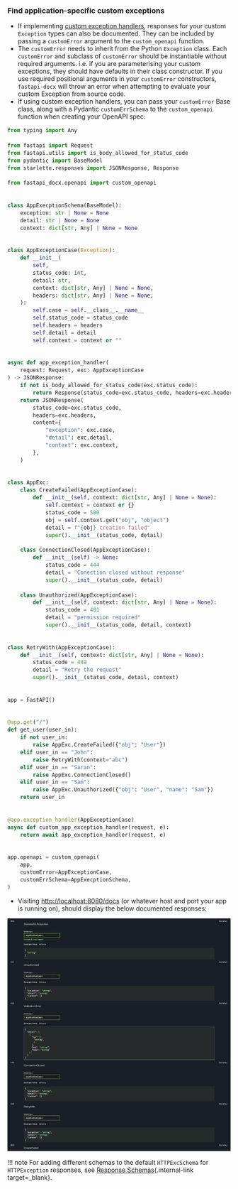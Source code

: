 ### Find application-specific custom exceptions
- If implementing [custom exception handlers](https://fastapi.tiangolo.com/tutorial/handling-errors/?h=custom+exceptio#install-custom-exception-handlers), responses for your custom `Exception` types can also be documented. They can be included by passing a `customError` argument to the `custom_openapi` function.
- The `customError` needs to inherit from the Python `Exception` class. Each `customError` and subclass of `customError` should be instantiable without required arguments. i.e. if you are parameterising your custom exceptions, they should have defaults in their class constructor. If you use required positional arguments in your `customError` constructors, `fastapi-docx` will throw an error when attempting to evaluate your custom Exception from source code.
- If using custom exception handlers, you can pass your `customError` Base class, along with a Pydantic `customErrSchema` to the `custom_openapi` function when creating your OpenAPI spec:

```Python
from typing import Any

from fastapi import Request
from fastapi.utils import is_body_allowed_for_status_code
from pydantic import BaseModel
from starlette.responses import JSONResponse, Response

from fastapi_docx.openapi import custom_openapi


class AppExecptionSchema(BaseModel):
    exception: str | None = None
    detail: str | None = None
    context: dict[str, Any] | None = None


class AppExceptionCase(Exception):
    def __init__(
        self,
        status_code: int,
        detail: str,
        context: dict[str, Any] | None = None,
        headers: dict[str, Any] | None = None,
    ):
        self.case = self.__class__.__name__
        self.status_code = status_code
        self.headers = headers
        self.detail = detail
        self.context = context or ""


async def app_exception_handler(
    request: Request, exc: AppExceptionCase
) -> JSONResponse:
    if not is_body_allowed_for_status_code(exc.status_code):
        return Response(status_code=exc.status_code, headers=exc.headers)
    return JSONResponse(
        status_code=exc.status_code,
        headers=exc.headers,
        content={
            "exception": exc.case,
            "detail": exc.detail,
            "context": exc.context,
        },
    )


class AppExc:
    class CreateFailed(AppExceptionCase):
        def __init__(self, context: dict[str, Any] | None = None):
            self.context = context or {}
            status_code = 500
            obj = self.context.get("obj", "object")
            detail = f"{obj} creation failed"
            super().__init__(status_code, detail)

    class ConnectionClosed(AppExceptionCase):
        def __init__(self) -> None:
            status_code = 444
            detail = "Conection closed without response"
            super().__init__(status_code, detail)

    class Unauthorized(AppExceptionCase):
        def __init__(self, context: dict[str, Any] | None = None):
            status_code = 401
            detail = "permission required"
            super().__init__(status_code, detail, context)


class RetryWith(AppExceptionCase):
    def __init__(self, context: dict[str, Any] | None = None):
        status_code = 449
        detail = "Retry the request"
        super().__init__(status_code, detail, context)


app = FastAPI()


@app.get("/")
def get_user(user_in):
    if not user_in:
        raise AppExc.CreateFailed({"obj": "User"})
    elif user_in == "John":
        raise RetryWith(context="abc")
    elif user_in == "Saran":
        raise AppExc.ConnectionClosed()
    elif user_in == "Sam":
        raise AppExc.Unauthorized({"obj": "User", "name": "Sam"})
    return user_in


@app.exception_handler(AppExceptionCase)
async def custom_app_exception_handler(request, e):
    return await app_exception_handler(request, e)


app.openapi = custom_openapi(
    app,
    customError=AppExceptionCase,
    customErrSchema=AppExecptionSchema,
)

```

- Visiting <a href="http://localhost:8080/docs" class="external-link" target="_blank">http://localhost:8080/docs</a> (or whatever host and port your app is running on), should display the below documented responses:

![custom exceptions example docs](../img/fastapi-docx_custom_exceptions_example.png)

!!! note
    For adding different schemas to the default `HTTPExcSchema` for `HTTPException` responses, see [Response Schemas](../response-schemas/index.md){.internal-link target=_blank}.
